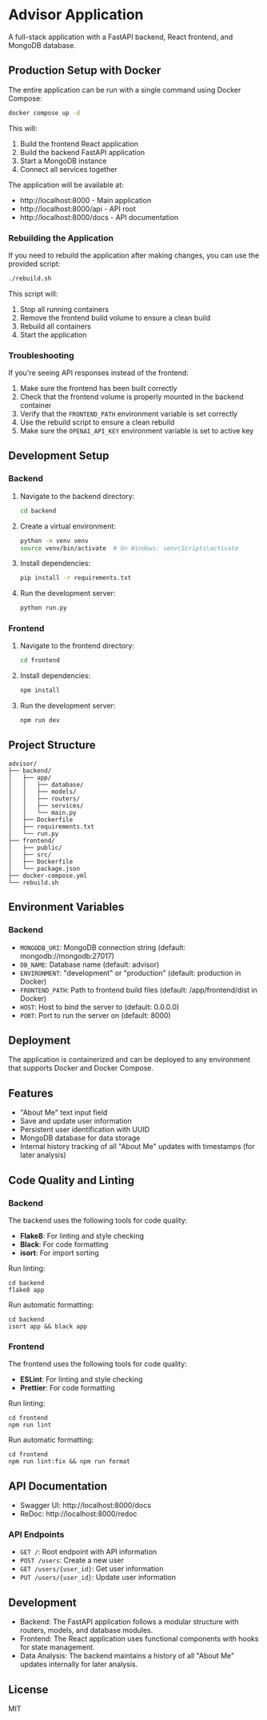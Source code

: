 # Advisor Application

A full-stack application with a FastAPI backend, React frontend, and MongoDB database.

## Production Setup with Docker

The entire application can be run with a single command using Docker Compose:

```bash
docker compose up -d
```

This will:
1. Build the frontend React application
2. Build the backend FastAPI application
3. Start a MongoDB instance
4. Connect all services together

The application will be available at:
- http://localhost:8000 - Main application
- http://localhost:8000/api - API root
- http://localhost:8000/docs - API documentation

### Rebuilding the Application

If you need to rebuild the application after making changes, you can use the provided script:

```bash
./rebuild.sh
```

This script will:
1. Stop all running containers
2. Remove the frontend build volume to ensure a clean build
3. Rebuild all containers
4. Start the application

### Troubleshooting

If you're seeing API responses instead of the frontend:
1. Make sure the frontend has been built correctly
2. Check that the frontend volume is properly mounted in the backend container
3. Verify that the `FRONTEND_PATH` environment variable is set correctly
4. Use the rebuild script to ensure a clean rebuild
5. Make sure the `OPENAI_API_KEY` environment variable is set to active key

## Development Setup

### Backend

1. Navigate to the backend directory:
   ```bash
   cd backend
   ```

2. Create a virtual environment:
   ```bash
   python -m venv venv
   source venv/bin/activate  # On Windows: venv\Scripts\activate
   ```

3. Install dependencies:
   ```bash
   pip install -r requirements.txt
   ```

4. Run the development server:
   ```bash
   python run.py
   ```

### Frontend

1. Navigate to the frontend directory:
   ```bash
   cd frontend
   ```

2. Install dependencies:
   ```bash
   npm install
   ```

3. Run the development server:
   ```bash
   npm run dev
   ```

## Project Structure

```
advisor/
├── backend/
│   ├── app/
│   │   ├── database/
│   │   ├── models/
│   │   ├── routers/
│   │   ├── services/
│   │   └── main.py
│   ├── Dockerfile
│   ├── requirements.txt
│   └── run.py
├── frontend/
│   ├── public/
│   ├── src/
│   ├── Dockerfile
│   └── package.json
├── docker-compose.yml
└── rebuild.sh
```

## Environment Variables

### Backend
- `MONGODB_URI`: MongoDB connection string (default: mongodb://mongodb:27017)
- `DB_NAME`: Database name (default: advisor)
- `ENVIRONMENT`: "development" or "production" (default: production in Docker)
- `FRONTEND_PATH`: Path to frontend build files (default: /app/frontend/dist in Docker)
- `HOST`: Host to bind the server to (default: 0.0.0.0)
- `PORT`: Port to run the server on (default: 8000)

## Deployment

The application is containerized and can be deployed to any environment that supports Docker and Docker Compose.

## Features

- "About Me" text input field
- Save and update user information
- Persistent user identification with UUID
- MongoDB database for data storage
- Internal history tracking of all "About Me" updates with timestamps (for later analysis)

## Code Quality and Linting

### Backend

The backend uses the following tools for code quality:

- **Flake8**: For linting and style checking
- **Black**: For code formatting
- **isort**: For import sorting

Run linting:
```
cd backend
flake8 app
```

Run automatic formatting:
```
cd backend
isort app && black app
```

### Frontend

The frontend uses the following tools for code quality:

- **ESLint**: For linting and style checking
- **Prettier**: For code formatting

Run linting:
```
cd frontend
npm run lint
```

Run automatic formatting:
```
cd frontend
npm run lint:fix && npm run format
```

## API Documentation

- Swagger UI: http://localhost:8000/docs
- ReDoc: http://localhost:8000/redoc

### API Endpoints

- `GET /`: Root endpoint with API information
- `POST /users`: Create a new user
- `GET /users/{user_id}`: Get user information
- `PUT /users/{user_id}`: Update user information

## Development

- Backend: The FastAPI application follows a modular structure with routers, models, and database modules.
- Frontend: The React application uses functional components with hooks for state management.
- Data Analysis: The backend maintains a history of all "About Me" updates internally for later analysis.

## License

MIT 
